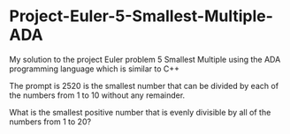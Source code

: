 # Project-Euler-5-Smallest-Multiple-ADA

My solution to the project Euler problem 5 Smallest Multiple using the ADA programming language which is similar to C++

The prompt is
2520 is the smallest number that can be divided by each of the numbers from 1 to 10 without any remainder.

What is the smallest positive number that is evenly divisible by all of the numbers from 1 to 20?
